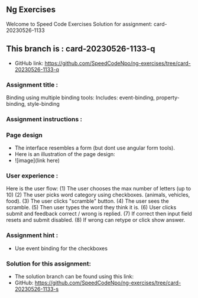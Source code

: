 ## Ng Exercises
Welcome to Speed Code Exercises
Solution for assignment:  card-20230526-1133

## This branch is : card-20230526-1133-q
- GitHub link: https://github.com/SpeedCodeNpo/ng-exercises/tree/card-20230526-1133-q

### Assignment title :
Binding using multiple binding tools:
 Includes: event-binding, property-binding, style-binding

### Assignment instructions :

### Page design
- The interface resembles a form (but dont use angular form tools).
- Here is an illustration of the page design:
- ![image](link here)

### User experience :
Here is the user flow:
(1) The user chooses the max number of letters (up to 10)
(2) The user picks word category using checkboxes.
       (animals, vehicles, food).
(3) The user clicks "scramble" button.
(4) The user sees the scramble.
(5) Then user types the word they think it is.
(6) User clicks submit and feedback  correct / wrong is replied.
(7) If correct then input field resets and submit disabled.
(8) If wrong can retype or click show answer.

### Assignment hint :
- Use event binding for the checkboxes

### Solution for this assignment:
- The solution branch can be found using this link:
- GitHub:  https://github.com/SpeedCodeNpo/ng-exercises/tree/card-20230526-1133-s
